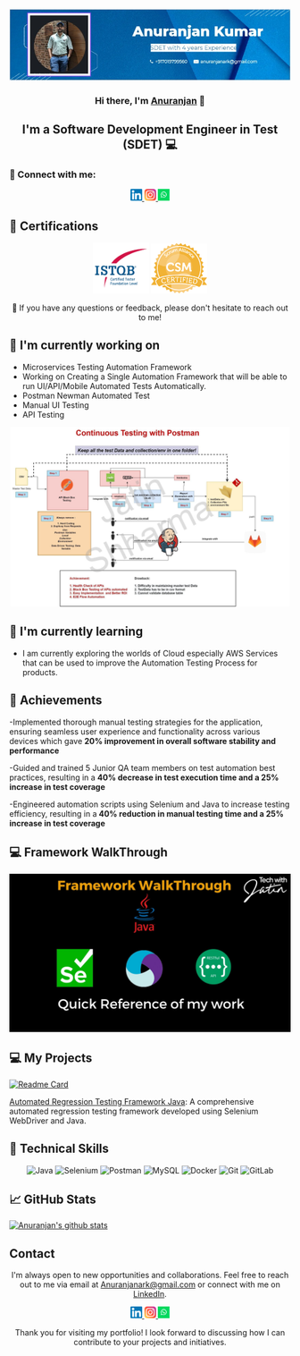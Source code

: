<p align="center">
  <a href="https://www.linkedin.com/in/AnuranjanKumar14/" target="_blank" rel="noreferrer">
    <img src="https://raw.githubusercontent.com/anuranjanark/anuranjanark.github.io//main/images/banner.png" alt="My banner">
  </a>
</p>

<h3 align="center">Hi there, I'm <a href="https://www.linkedin.com/in/AnuranjanKumar14/" target="_blank" rel="noreferrer">Anuranjan</a> 👋</h3>

<h2 align="center">I'm a Software Development Engineer in Test (SDET) 💻</h2>

### 🤝 Connect with me:

<p align="center">
  <a href="https://www.linkedin.com/in/AnuranjanKumar14/">
    <img src="https://raw.githubusercontent.com/anuranjanark/anuranjanark.github.io/main/images/linkedin.svg" alt="Anuranjan | LinkedIn" width="21px"/>
  </a>
  <a href="https://instagram.com/anuranjanrai_14">
    <img src="https://raw.githubusercontent.com/anuranjanark/anuranjanark.github.io/main/images/instagram.svg" alt="Anuranjan | Instagram" width="21px"/>
  </a>
  <a href="https://wa.link/pj824v">
    <img src="https://raw.githubusercontent.com/anuranjanark/anuranjanark.github.io/main/images/whatsapp.png" alt="Anuranjan | Whatsapp" width="21px"/>
  </a>
</p>
  
## 🥇 Certifications
<p align="center">
  <img src="https://raw.githubusercontent.com/anuranjanark/anuranjanark.github.io/main/images/ISTQB.png" alt="Anuranjan | ISTQB" width="100 px"/>
  <img src="https://raw.githubusercontent.com/anuranjanark/anuranjanark.github.io/main/images/csm.webp" alt="Anuranjan | AWS-SA" width="100 px"/>
</p>

<p align="center">💬 If you have any questions or feedback, please don't hesitate to reach out to me!</p>

## 🔭 I'm currently working on

- Microservices Testing Automation Framework
- Working on Creating a Single Automation Framework that will be able to run UI/API/Mobile Automated Tests Automatically. 
- Postman Newman Automated Test 
- Manual UI Testing
- API Testing
<p align="center">    
<img src="https://raw.githubusercontent.com/anuranjanark/anuranjanark.github.io/main/images/postmanproject.jpg" alt="Anuranjan | Whatsapp" width="500px"/> </p>

## 🌱 I'm currently learning

- I am currently exploring the worlds of Cloud especially AWS Services that can be used to improve the Automation Testing Process for products. 


## 🥇 Achievements

-Implemented thorough manual testing strategies for the application, ensuring
seamless user experience and functionality across various devices which gave
<b>20% improvement in overall software stability and performance</b>

-Guided and trained 5 Junior QA team members on test automation best practices,
resulting in a  <b>40% decrease in test execution time and a 25% increase in test
coverage </b>

-Engineered automation scripts using Selenium and Java to increase testing
efficiency, resulting in a<b> 40% reduction in manual testing time and a 25% increase
in test coverage</b>


## 💻 Framework WalkThrough
[![Test Automation Framework Video](https://raw.githubusercontent.com/anuranjanark/anuranjanark.github.io/main/images/thumbnail.jpg)](https://youtu.be/BCaqX6XCKhw)

## 💻 My Projects 

[![Readme Card](https://github-readme-stats.vercel.app/api/pin/?username=anuranjanark&repo=AutomationFramework)](https://github.com/anuranjanark/AutomationFramework)

[Automated Regression Testing Framework Java](https://github.com/anuranjanark/): A comprehensive automated regression testing framework developed using Selenium WebDriver and Java.




## 💼 Technical Skills

<p align="center">
  <img src="https://img.shields.io/badge/Java-007396?style=for-the-badge&logo=java&logoColor=white" alt="Java">
  <img src="https://img.shields.io/badge/Selenium-43B02A?style=for-the-badge&logo=selenium&logoColor=white" alt="Selenium">
  <img src="https://img.shields.io/badge/Postman-FF6C37?style=for-the-badge&logo=postman&logoColor=white" alt="Postman">
  <img src="https://img.shields.io/badge/MySQL-4479A1?style=for-the-badge&logo=mysql&logoColor=white" alt="MySQL">
  <img src="https://img.shields.io/badge/Docker-2496ED?style=for-the-badge&logo=docker&logoColor=white" alt="Docker">
  <img src="https://img.shields.io/badge/Git-F05032?style=for-the-badge&logo=git&logoColor=white" alt="Git">
  <img src="https://img.shields.io/badge/GitLab-FCA121?style=for-the-badge&logo=gitlab&logoColor=white" alt="GitLab">
</p>

## 📈 GitHub Stats 

[![Anuranjan's github stats](https://github-readme-stats.vercel.app/api?username=anuranjanark)](https://github.com/anuranjanark)


## Contact

<p align="center">I'm always open to new opportunities and collaborations. Feel free to reach out to me via email at <a href="mailto:Anuranjanark@gmail.com">Anuranjanark@gmail.com</a> or connect with me on <a href="https://www.linkedin.com/in/yourprofile">LinkedIn</a>.</p>

<p align="center">
  <a href="https://www.linkedin.com/in/AnuranjanKumar14/">
    <img src="https://raw.githubusercontent.com/anuranjanark/anuranjanark.github.io/main/images/linkedin.svg" alt="Anuranjan | LinkedIn" width="21px"/>
  </a>
  <a href="https://instagram.com/anuranjanrai_14">
    <img src="https://raw.githubusercontent.com/anuranjanark/anuranjanark.github.io/main/images/instagram.svg" alt="Anuranjan | Instagram" width="21px"/>
  </a>
  <a href="https://wa.link/8nquvx">
    <img src="https://raw.githubusercontent.com/anuranjanark/anuranjanark.github.io/main/images/whatsapp.png" alt="Anuranjan | Whatsapp" width="21px"/>
  </a>
</p>
  

<p align="center">Thank you for visiting my portfolio! I look forward to discussing how I can contribute to your projects and initiatives.</p>
